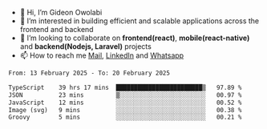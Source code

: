 - 👋 Hi, I’m Gideon Owolabi
- 👀 I’m interested in building efficient and scalable applications across the frontend and backend
- 💞️ I’m looking to collaborate on <b>frontend(react)</b>, <b>mobile(react-native)</b> and <b>backend(Nodejs, Laravel)</b> projects
- 📫 How to reach me <a href="mailto:gideoniyin2021@gmail.com">Mail</a>, <a href="https://www.linkedin.com/in/gideon-owolabi-9b667a232/">LinkedIn</a> and <a href="https://wa.me/2348055377085">Whatsapp</a>

<!---
gude1/gude1 is a ✨ special ✨ repository because its `README.md` (this file) appears on your GitHub profile.
You can click the Preview link to take a look at your changes.
--->

<!--START_SECTION:waka-->

```txt
From: 13 February 2025 - To: 20 February 2025

TypeScript    39 hrs 17 mins  ████████████████████████▒   97.89 %
JSON          23 mins         ▒░░░░░░░░░░░░░░░░░░░░░░░░   00.97 %
JavaScript    12 mins         ░░░░░░░░░░░░░░░░░░░░░░░░░   00.52 %
Image (svg)   9 mins          ░░░░░░░░░░░░░░░░░░░░░░░░░   00.38 %
Groovy        5 mins          ░░░░░░░░░░░░░░░░░░░░░░░░░   00.21 %
```

<!--END_SECTION:waka-->
